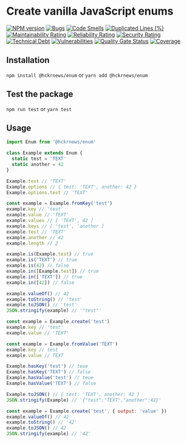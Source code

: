 # Create vanilla JavaScript enums

[![NPM version][npm-image]][npm-url] [![Bugs][bugs-image]][bugs-url] [![Code Smells][code-smells-image]][code-smells-url] [![Duplicated Lines (%)][duplicate-lines-image]][duplicate-lines-url] [![Maintainability Rating][maintainability-rate-image]][maintainability-rate-url] [![Reliability Rating][reliability-rate-image]][reliability-rate-url] [![Security Rating][security-rate-image]][security-rate-url] [![Technical Debt][technical-debt-image]][technical-debt-url] [![Vulnerabilities][vulnerabilitiest-image]][vulnerabilitiest-url] [![Quality Gate Status][quality-gate-image]][quality-gate-url] [![Coverage][coverage-image]][coverage-url]

## Installation

`npm install @hckrnews/enum`
or
`yarn add @hckrnews/enum`

## Test the package

`npm run test`
or
`yarn test`

## Usage

```javascript
import Enum from '@hckrnews/enum'

class Example extends Enum {
  static test = 'TEXT'
  static another = 42
}

Example.test // 'TEXT'
Example.options // { test: 'TEXT', another: 42 }
Example.options.test // 'TEXT'

const example = Example.fromKey('test')
example.key // 'test'
example.value // 'TEXT'
example.values // [ 'TEXT', 42 ]
example.keys // [ 'test', 'another ]
example.test // 'TEXT'
example.another // 42
example.length // 2

example.is(Example.test) // true
example.is('TEXT') // true
example.is(42) // false
example.in([Example.test]) // true
example.in(['TEXT']) // true
example.in([42]) // false

example.valueOf() // 42
example.toString() // 'test'
example.toJSON() // 'test'
JSON.stringify(example) // '"test"'

const example = Example.create('test')
example.key // 'test'
example.value // 'TEXT'

const example = Example.fromValue('TEXT')
example.key // test
example.value // TEXT

Example.hasKey('test') // teue
Example.hasKey('TEXT') // false
Example.hasValue('test') // teue
Example.hasValue('TEXT') // false

Example.toJSON() // { test: 'TEXT', another: 42 }
JSON.stringify(Example) // '{"test":"TEXT","another":42}'

const example = Example.create('test', { output: 'value' })
example.valueOf() // 42
example.toString() // '42'
example.toJSON() // 42
JSON.stringify(example) // '42'
```

[npm-url]: https://www.npmjs.com/package/@hckrnews/enum
[npm-image]: https://img.shields.io/npm/v/@hckrnews/enum.svg

[bugs-url]: https://sonarcloud.io/project/issues?id=hckrnews_enum&resolved=false&types=BUG
[bugs-image]: https://sonarcloud.io/api/project_badges/measure?project=hckrnews_enum&metric=bugs

[code-smells-url]: https://sonarcloud.io/project/issues?id=hckrnews_enum&resolved=false&types=CODE_SMELL
[code-smells-image]: https://sonarcloud.io/api/project_badges/measure?project=hckrnews_enum&metric=code_smells

[duplicate-lines-url]: https://sonarcloud.io/component_measures?id=hckrnews_enum&metric=duplicated_lines_density&view=list
[duplicate-lines-image]: https://sonarcloud.io/api/project_badges/measure?project=hckrnews_enum&metric=duplicated_lines_density

[maintainability-rate-url]: https://sonarcloud.io/project/issues?id=hckrnews_enum&resolved=false&types=CODE_SMELL
[maintainability-rate-image]: https://sonarcloud.io/api/project_badges/measure?project=hckrnews_enum&metric=sqale_rating

[reliability-rate-url]: https://sonarcloud.io/component_measures?id=hckrnews_enum&metric=Reliability
[reliability-rate-image]: https://sonarcloud.io/api/project_badges/measure?project=hckrnews_enum&metric=reliability_rating

[security-rate-url]: https://sonarcloud.io/project/security_hotspots?id=hckrnews_enum
[security-rate-image]: https://sonarcloud.io/api/project_badges/measure?project=hckrnews_enum&metric=security_rating

[technical-debt-url]: https://sonarcloud.io/component_measures?id=hckrnews_enum
[technical-debt-image]: https://sonarcloud.io/api/project_badges/measure?project=hckrnews_enum&metric=sqale_index

[vulnerabilitiest-url]: https://sonarcloud.io/project/issues?id=hckrnews_enum&resolved=false&types=VULNERABILITY
[vulnerabilitiest-image]: https://sonarcloud.io/api/project_badges/measure?project=hckrnews_enum&metric=vulnerabilities

[quality-gate-url]: https://sonarcloud.io/summary/new_code?id=hckrnews_enum
[quality-gate-image]: https://sonarcloud.io/api/project_badges/measure?project=hckrnews_enum&metric=alert_status

[coverage-url]: https://sonarcloud.io/component_measures?id=hckrnews_enum&metric=coverage&view=list
[coverage-image]: https://sonarcloud.io/api/project_badges/measure?project=hckrnews_enum&metric=coverage


